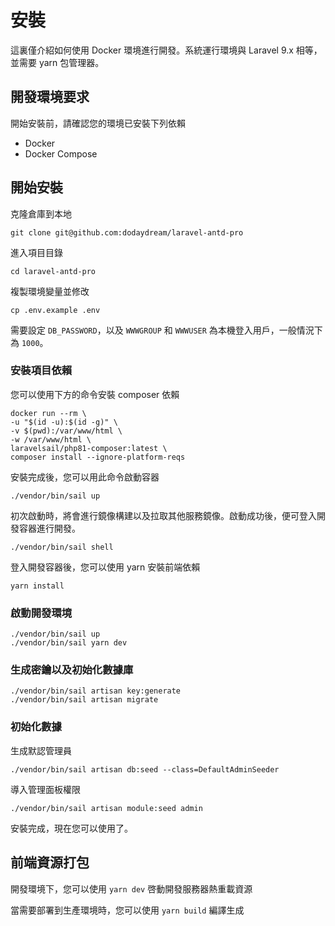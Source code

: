 # 安裝

這裏僅介紹如何使用 Docker 環境進行開發。系統運行環境與 Laravel 9.x 相等，並需要 yarn 包管理器。


## 開發環境要求

開始安裝前，請確認您的環境已安裝下列依賴

- Docker
- Docker Compose

## 開始安裝

克隆倉庫到本地

```shell
git clone git@github.com:dodaydream/laravel-antd-pro
```


進入項目目錄

```shell
cd laravel-antd-pro
```

複製環境變量並修改

```shell
cp .env.example .env
```

需要設定 `DB_PASSWORD`，以及 `WWWGROUP` 和 `WWWUSER` 為本機登入用戶，一般情況下為 `1000`。

### 安裝項目依賴

您可以使用下方的命令安裝 composer 依賴

```shell
docker run --rm \
-u "$(id -u):$(id -g)" \
-v $(pwd):/var/www/html \
-w /var/www/html \
laravelsail/php81-composer:latest \
composer install --ignore-platform-reqs

```

安裝完成後，您可以用此命令啟動容器

```shell
./vendor/bin/sail up
```
初次啟動時，將會進行鏡像構建以及拉取其他服務鏡像。啟動成功後，便可登入開發容器進行開發。

```shell
./vendor/bin/sail shell
```

登入開發容器後，您可以使用 yarn 安裝前端依賴

```shell
yarn install
```
### 啟動開發環境

```shell
./vendor/bin/sail up
./vendor/bin/sail yarn dev
```

### 生成密鑰以及初始化數據庫

```shell
./vendor/bin/sail artisan key:generate
./vendor/bin/sail artisan migrate
```

### 初始化數據

生成默認管理員

```shell
./vendor/bin/sail artisan db:seed --class=DefaultAdminSeeder
```

導入管理面板權限

```shell
./vendor/bin/sail artisan module:seed admin
```

安裝完成，現在您可以使用了。

## 前端資源打包

開發環境下，您可以使用 `yarn dev` 啓動開發服務器熱重載資源

當需要部署到生產環境時，您可以使用 `yarn build` 編譯生成